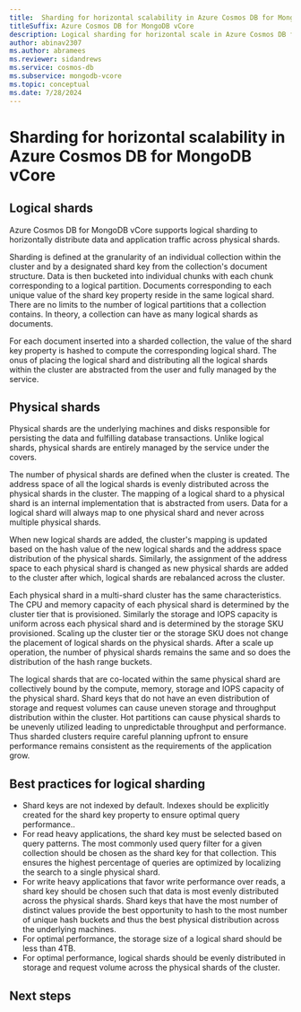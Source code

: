 ```yaml
---
title:  Sharding for horizontal scalability in Azure Cosmos DB for MongoDB vCore
titleSuffix: Azure Cosmos DB for MongoDB vCore
description: Logical sharding for horizontal scale in Azure Cosmos DB for MongoDB vCore.
author: abinav2307
ms.author: abramees
ms.reviewer: sidandrews
ms.service: cosmos-db
ms.subservice: mongodb-vcore
ms.topic: conceptual
ms.date: 7/28/2024
---
```


# Sharding for horizontal scalability in Azure Cosmos DB for MongoDB vCore

## Logical shards
Azure Cosmos DB for MongoDB vCore supports logical sharding to horizontally distribute data and application traffic across physical shards.

Sharding is defined at the granularity of an individual collection within the cluster and by a designated shard key from the collection's document structure. Data is then bucketed into individual chunks with each chunk corresponding to a logical partition. Documents corresponding to each unique value of the shard key property reside in the same logical shard. There are no limits to the number of logical partitions that a collection contains. In theory, a collection can have as many logical shards as documents.

For each document inserted into a sharded collection, the value of the shard key property is hashed to compute the corresponding logical shard. The onus of placing the logical shard and distributing all the logical shards within the cluster are abstracted from the user and fully managed by the service.

## Physical shards
Physical shards are the underlying machines and disks responsible for persisting the data and fulfilling database transactions. Unlike logical shards, physical shards are entirely managed by the service under the covers.

The number of physical shards are defined when the cluster is created. The address space of all the logical shards is evenly distributed across the physical shards in the cluster. The mapping of a logical shard to a physical shard is an internal implementation that is abstracted from users. Data for a logical shard will always map to one physical shard and never across multiple physical shards.

When new logical shards are added, the cluster's mapping is updated based on the hash value of the new logical shards and the address space distribution of the physical shards. Similarly, the assignment of the address space to each physical shard is changed as new physical shards are added to the cluster after which, logical shards are rebalanced across the cluster.  

Each physical shard in a multi-shard cluster has the same characteristics. The CPU and memory capacity of each physical shard is determined by the cluster tier that is provisioned. Similarly the storage and IOPS capacity is uniform across each physical shard and is determined by the storage SKU provisioned. Scaling up the cluster tier or the storage SKU does not change the placement of logical shards on the physical shards. After a scale up operation, the number of physical shards remains the same and so does the distribution of the hash range buckets.

The logical shards that are co-located within the same physical shard are collectively bound by the compute, memory, storage and IOPS capacity of the physical shard. Shard keys that do not have an even distribution of storage and request volumes can cause uneven storage and throughput distribution within the cluster. Hot partitions can cause physical shards to be unevenly utilized leading to unpredictable throughput and performance. Thus sharded clusters require careful planning upfront to ensure performance remains consistent as the requirements of the application grow.

## Best practices for logical sharding
- Shard keys are not indexed by default. Indexes should be explicitly created for the shard key property to ensure optimal query performance..
- For read heavy applications, the shard key must be selected based on query patterns. The most commonly used query filter for a given collection should be chosen as the shard key for that collection. This ensures the highest percentage of queries are optimized by localizing the search to a single physical shard.
- For write heavy applications that favor write performance over reads, a shard key should be chosen such that data is most evenly distributed across the physical shards. Shard keys that have the most number of distinct values provide the best opportunity to hash to the most number of unique hash buckets and thus the best physical distribution across the underlying machines.
- For optimal performance, the storage size of a logical shard should be less than 4TB.
- For optimal performance, logical shards should be evenly distributed in storage and request volume across the physical shards of the cluster.
  

## Next steps

